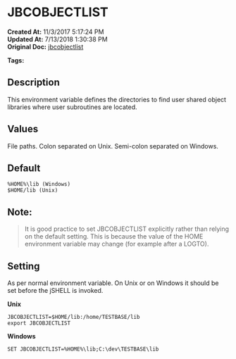 # JBCOBJECTLIST

**Created At:** 11/3/2017 5:17:24 PM  
**Updated At:** 7/13/2018 1:30:38 PM  
**Original Doc:** [jbcobjectlist](https://docs.jbase.com/41717-environment-variables/jbcobjectlist)  

**Tags:**
<badge text='environment variables' vertical='middle' />

## Description

This environment variable defines the directories to find user shared object libraries where user subroutines are located.

## 


## Values

File paths. Colon separated on Unix. Semi-colon separated on Windows.

## 


## Default

```
%HOME%\lib (Windows)
$HOME/lib (Unix)
```

## 


## Note:


> It is good practice to set JBCOBJECTLIST explicitly rather than relying on the default setting. This is because the value of the HOME environment variable may change (for example after a LOGTO).


## 


## Setting

As per normal environment variable. On Unix or on Windows it should be set before the jSHELL is invoked.

**Unix**

```
JBCOBJECTLIST=$HOME/lib:/home/TESTBASE/lib
export JBCOBJECTLIST
```



**Windows**

```
SET JBCOBJECTLIST=%HOME%\lib;C:\dev\TESTBASE\lib
```
